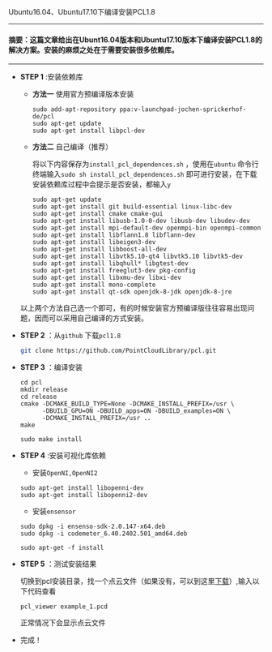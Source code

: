 Ubuntu16.04、Ubuntu17.10下编译安装PCL1.8

---

#### 摘要：这篇文章给出在Ubunt16.04版本和Ubuntu17.10版本下编译安装PCL1.8的解决方案。安装的麻烦之处在于需要安装很多依赖库。

---

- **STEP 1** :安装依赖库

  - **方法一** 使用官方预编译版本安装

    ```shell
    sudo add-apt-repository ppa:v-launchpad-jochen-sprickerhof-de/pcl  
    sudo apt-get update  
    sudo apt-get install libpcl-dev
    ```

  - **方法二** 自己编译（推荐）

    将以下内容保存为`install_pcl_dependences.sh` ，使用在`ubuntu` 命令行终端输入`sudo sh install_pcl_dependences.sh` 即可进行安装，在下载安装依赖库过程中会提示是否安装，都输入`y` 

    ```shell
    sudo apt-get update  
    sudo apt-get install git build-essential linux-libc-dev  
    sudo apt-get install cmake cmake-gui   
    sudo apt-get install libusb-1.0-0-dev libusb-dev libudev-dev  
    sudo apt-get install mpi-default-dev openmpi-bin openmpi-common    
    sudo apt-get install libflann1.8 libflann-dev  
    sudo apt-get install libeigen3-dev  
    sudo apt-get install libboost-all-dev  
    sudo apt-get install libvtk5.10-qt4 libvtk5.10 libvtk5-dev  
    sudo apt-get install libqhull* libgtest-dev  
    sudo apt-get install freeglut3-dev pkg-config  
    sudo apt-get install libxmu-dev libxi-dev   
    sudo apt-get install mono-complete  
    sudo apt-get install qt-sdk openjdk-8-jdk openjdk-8-jre 
    ```

  以上两个方法自己选一个即可，有的时候安装官方预编译版往往容易出现问题，因而可以采用自己编译的方式安装。

- **STEP 2** ：从`github` 下载`pcl1.8` 

  ```sh
  git clone https://github.com/PointCloudLibrary/pcl.git 
  ```

- **STEP 3** ：编译安装

  ```shell
  cd pcl  
  mkdir release  
  cd release  
  cmake -DCMAKE_BUILD_TYPE=None -DCMAKE_INSTALL_PREFIX=/usr \  
        -DBUILD_GPU=ON -DBUILD_apps=ON -DBUILD_examples=ON \  
        -DCMAKE_INSTALL_PREFIX=/usr ..  
  make 
  ```

  ```shell
  sudo make install
  ```

- **STEP 4** :安装可视化库依赖

  - 安装`OpenNI,OpenNI2` 

  ```shell
  sudo apt-get install libopenni-dev   
  sudo apt-get install libopenni2-dev  
  ```

  - 安装`ensensor`

  ```shell
  sudo dpkg -i ensenso-sdk-2.0.147-x64.deb 
  sudo dpkg -i codemeter_6.40.2402.501_amd64.deb
  ```

  ```shell
  sudo apt-get -f install
  ```

- **STEP 5** ：测试安装结果

  切换到pcl安装目录，找一个点云文件（如果没有，可以到这里[下载](https://github.com/fanyuzyc/6DOF-pose-estimation/tree/master/pointcloud_pcd)）,输入以下代码查看

  ```shell
  pcl_viewer example_1.pcd
  ```

  正常情况下会显示点云文件

- 完成！


